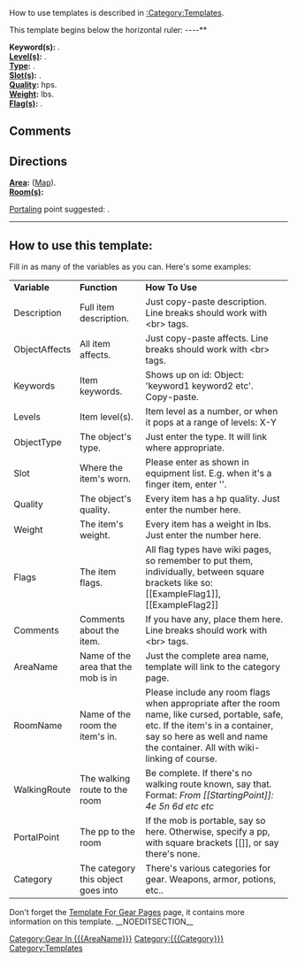<noinclude>How to use templates is described in
[:Category:Templates](:Category:Templates "wikilink").

This template begins below the horizontal ruler: ----</noinclude>**

**Keyword(s):** .  
**[Level(s)](Object_Level "wikilink"):** .  
**[Type](:Category:_Object_Types "wikilink"):**
[](:Category:{{{ObjectType}}} "wikilink").  
**[Slot(s)](Object_Slots "wikilink"):** .  
**[Quality](Object_Quality "wikilink"):** hps.  
**[Weight](Object_Weight "wikilink"):** lbs.  
**[Flag(s)](:Category:_Object_Flags "wikilink"):** .  

## Comments

## Directions

**[Area](:Category:Areas "wikilink"):**
[](:Category:{{{AreaName}}} "wikilink")
([Map]({{{AreaName}}}_Map "wikilink")).  
**[Room(s)](:Category:_Rooms "wikilink"):**

[Portaling](Portal "wikilink") point suggested: .

<includeonly> </includeonly><noinclude>

------------------------------------------------------------------------

## How to use this template:

Fill in as many of the variables as you can. Here's some examples:

|               |                                     |                                                                                                                                                                                                                  |
|---------------|-------------------------------------|------------------------------------------------------------------------------------------------------------------------------------------------------------------------------------------------------------------|
| **Variable**  | **Function**                        | **How To Use**                                                                                                                                                                                                   |
| Description   | Full item description.              | Just copy-paste description. Line breaks should work with \<br\> tags.                                                                                                                                           |
| ObjectAffects | All item affects.                   | Just copy-paste affects. Line breaks should work with \<br\> tags.                                                                                                                                               |
| Keywords      | Item keywords.                      | Shows up on id: Object: 'keyword1 keyword2 etc'. Copy-paste.                                                                                                                                                     |
| Levels        | Item level(s).                      | Item level as a number, or when it pops at a range of levels: X-Y                                                                                                                                                |
| ObjectType    | The object's type.                  | Just enter the type. It will link where appropriate.                                                                                                                                                             |
| Slot          | Where the item's worn.              | Please enter as shown in equipment list. E.g. when it's a finger item, enter '<worn on finger>'.                                                                                                                 |
| Quality       | The object's quality.               | Every item has a hp quality. Just enter the number here.                                                                                                                                                         |
| Weight        | The item's weight.                  | Every item has a weight in lbs. Just enter the number here.                                                                                                                                                      |
| Flags         | The item flags.                     | All flag types have wiki pages, so remember to put them, individually, between square brackets like so: \[\[ExampleFlag1\]\], \[\[ExampleFlag2\]\]                                                               |
| Comments      | Comments about the item.            | If you have any, place them here. Line breaks should work with \<br\> tags.                                                                                                                                      |
| AreaName      | Name of the area that the mob is in | Just the complete area name, template will link to the category page.                                                                                                                                            |
| RoomName      | Name of the room the item's in.     | Please include any room flags when appropriate after the room name, like cursed, portable, safe, etc. If the item's in a container, say so here as well and name the container. All with wiki-linking of course. |
| WalkingRoute  | The walking route to the room       | Be complete. If there's no walking route known, say that. Format: *From \[\[StartingPoint\]\]: 4e 5n 6d etc etc*                                                                                                 |
| PortalPoint   | The pp to the room                  | If the mob is portable, say so here. Otherwise, specify a pp, with square brackets \[\[\]\], or say there's none.                                                                                                |
| Category      | The category this object goes into  | There's various categories for gear. Weapons, armor, potions, etc..                                                                                                                                              |

Don't forget the [Template For Gear
Pages](Template_For_Gear_Pages "wikilink") page, it contains more
information on this template. </noinclude> \_\_NOEDITSECTION\_\_

[Category:Gear In
{{{AreaName}}}](Category:Gear_In_{{{AreaName}}} "wikilink")
[Category:{{{Category}}}](Category:{{{Category}}} "wikilink")
[Category:Templates](Category:Templates "wikilink")
